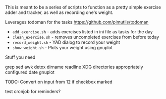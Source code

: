 This is meant to be a series of scripts to function as a pretty simple exercise 
adder and tracker, as well as recording one's weight.

Leverages todoman for the tasks https://github.com/pimutils/todoman

* `add_exercise.sh` - adds exercises listed in ini file as tasks for the day
* `clean_exercise.sh` - removes uncompleted exercises from before today
* `record_weight.sh` - YAD dialog to record your weight
* `show_weight.sh` - Plots your weight using gnuplot

Stuff you need

grep sed awk detox
dirname
readline
XDG directories appropriately configured
date
gnuplot

TODO: Convert on input from 12 if checkbox marked


test cronjob for reminders?

